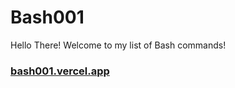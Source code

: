 # Bash001

Hello There!
Welcome to my list of Bash commands!

### [bash001.vercel.app](https://bash001.vercel.app)
